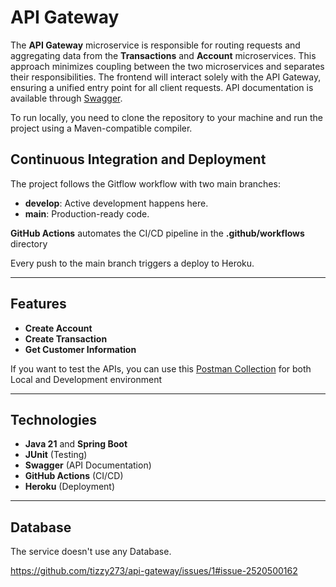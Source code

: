 # **API Gateway**

The **API Gateway** microservice is responsible for routing requests and aggregating data from the **Transactions** and **Account** microservices. This approach minimizes coupling between the two microservices and separates their responsibilities. The frontend will interact solely with the API Gateway, ensuring a unified entry point for all client requests. API documentation is available through [Swagger](https://app-api-gateway-1e49ad80c12d.herokuapp.com/swagger-ui/index.html#/).

To run locally, you need to clone the repository to your machine and run the project using a Maven-compatible compiler.


## **Continuous Integration and Deployment**
The project follows the Gitflow workflow with two main branches:

- **develop**: Active development happens here.
- **main**: Production-ready code.

**GitHub Actions** automates the CI/CD pipeline in the **.github/workflows**  directory

Every push to the main branch triggers a deploy to Heroku.

---

## **Features**
- **Create Account**
- **Create Transaction**
- **Get Customer Information**

If you want to test the APIs, you can use this [Postman Collection](https://drive.google.com/file/d/1LXyFl2Vm6OmnLVdpeqPfJ9iBvw2pSvmJ/view?usp=sharing) for both Local and Development environment


---

## **Technologies**
- **Java 21** and **Spring Boot**
- **JUnit** (Testing)
- **Swagger** (API Documentation)
- **GitHub Actions** (CI/CD)
- **Heroku** (Deployment)

---

## **Database**
The service doesn't use any Database. 

https://github.com/tizzy273/api-gateway/issues/1#issue-2520500162
